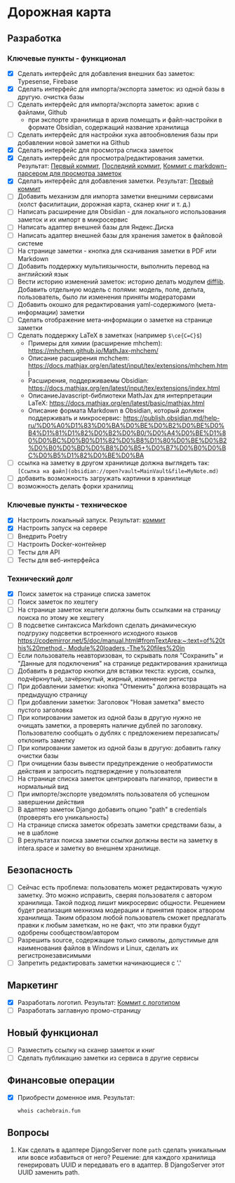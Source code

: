 # Дорожная карта

## Разработка

### Ключевые пункты - функционал

- [x] Сделать интерфейс для добавления внешних баз заметок: Typesense, Firebase
- [x] Сделать интерфейс для импорта/экспорта заметок: из одной базы в другую. очистка базы
- [ ] Сделать интерфейс для импорта/экспорта заметок: архив с файлами, Github
  - при экспорте хранилища в архив помещать и файл-настройки в формате Obsidian, содержащий название хранилища
- [ ] Сделать интерфейс для настройки хука автообновления базы при добавлении новой заметки на Github
- [x] Сделать интерфейс для просмотра списка заметок
- [x] Сделать интерфейс для просмотра/редактирования заметки. Результат: [Первый коммит](https://github.com/syeysk/django-sy-notes/commit/1164961be997ad3a040a4e7cefabad85ca6cc1f8), [Последний коммит](https://github.com/syeysk/django-sy-notes/commit/4eec4009580c53cf1e6574506ddec52ffcdf04dd), [Коммит с markdown-парсером для просмотра заметок](https://github.com/syeysk/django-sy-notes/commit/a066f68385ea992cc2a87d70e6c65ca3a105f956)
- [x] Сделать интерфейс для добавления заметки. Результат: [Первый коммит](https://github.com/syeysk/django-sy-notes/commit/d67586ae25c927977b69c2426b7c2123de3e8fd2)
- [ ] Добавить механизм для импорта заметки внешними сервисами (холст фасилитации, дорожная карта, сканер книг и т. д.)
- [ ] Написать расширение для Obsidian - для локального использования заметок и их импорт в микросервис
- [ ] Написать адаптер внешней базы для Яндекс.Диска
- [ ] Написать адаптер внешней базы для хранения заметок в файловой системе
- [ ] На странице заметки - кнопка для скачивания заметки в PDF или Markdown
- [ ] Добавить поддержку мультиязычности, выполнить перевод на английский язык
- [ ] Вести историю изменений заметок: историю делать модулем [difflib](https://docs.python.org/3/library/difflib.html).
  Добавить отдельную модель с полями: модель, поле, дельта, пользователь, было ли изменения приняты модераторами
- [ ] Добавить окошко для редактирования yaml-содержимого (мета-информации) заметки
- [ ] Сделать отображение мета-информации о заметке на странице заметки
- [ ] Сделать поддержку LaTeX в заметках (например `$\ce{C=C}$`)
  - Примеры для химии (расширение mhchem): https://mhchem.github.io/MathJax-mhchem/
  - Описание расширения mchchem: https://docs.mathjax.org/en/latest/input/tex/extensions/mhchem.html
  - Расширения, поддерживаемы Obsidian: https://docs.mathjax.org/en/latest/input/tex/extensions/index.html
  - ОписаниеJavascript-библиотеки MathJax для интерпретации LaTeX: https://docs.mathjax.org/en/latest/basic/mathjax.html
  - Описание формата Markdown в Obsidian, который должен поддерживать и микросервис: https://publish.obsidian.md/help-ru/%D0%A0%D1%83%D0%BA%D0%BE%D0%B2%D0%BE%D0%B4%D1%81%D1%82%D0%B2%D0%B0/%D0%A4%D0%BE%D1%80%D0%BC%D0%B0%D1%82%D0%B8%D1%80%D0%BE%D0%B2%D0%B0%D0%BD%D0%B8%D0%B5+%D0%B7%D0%B0%D0%BC%D0%B5%D1%82%D0%BE%D0%BA
- [ ] ссылка на заметку в другом хранилище должна выглядеть так: `[Ссылка на файл](obsidian://open?vault=MainVault&file=MyNote.md)`
- [ ] добавить возможность загружать картинки в хранилище
- [ ] возможность делать форки хранилищ

### Ключевые пункты - техническое

- [x] Настроить локальный запуск. Результат: [коммит](https://github.com/syeysk/django-sy-notes/commit/db9a40eced5dd4e6e393a05dd815d6de8c35b966)
- [x] Настроить запуск на сервере
- [ ] Внедрить Poetry
- [ ] Настроить Docker-контейнер
- [ ] Тесты для API
- [ ] Тесты для веб-интерфейса

### Технический долг

- [x] Поиск заметок на странице списка заметок
- [ ] Поиск заметок по хештегу
- [ ] На странице заметок хештеги должны быть ссылками на страницу поиска по этому же хештегу
- [ ] В подсветке синтаксиса Markdown сделать динамическую подгрузку подсветки встроенного исходного языков
  https://codemirror.net/5/doc/manual.html#fromTextArea:~:text=of%20this%20method.-,Module%20loaders,-The%20files%20in
- [ ] Если пользователь неавторизован, то скрывать поля "Сохранить" и "Данные для подключения" на странице редактирования хранилища
- [ ] Добавить в редактор кнопки для вставки текста: курсив, ссылка, подчёркнутый, зачёркнутый, жирный, изменение регистра
- [ ] При добавлении заметки: кнопка "Отменить" должна возвращать на предыдущую страницу
- [ ] При добавлении заметки: Заголовок "Новая заметка" вместо пустого заголовка
- [ ] При копировании заметок из одной базы в другую нужно не очищать заметки, а проверять наличие дублей по заголовку. Пользователю сообщать о дублях с предложением перезаписать/отклонить заметку
- [ ] При копировании заметок из одной базы в другую: добавить галку очистки базы
- [ ] При очищении базы вывести предупреждение о необратимости действия и запросить подтверждение у пользователя
- [ ] На странице списка заметок центрировать пагинатор, привести в нормальный вид
- [ ] При импорте/экспорте уведомлять пользователя об успешном завершении действия
- [ ] В адаптер заметок Django добавить опцию "path" в credentials (проверять его уникальность)
- [ ] На странице списка заметок обрезать заметки средствами базы, а не в шаблоне
- [ ] В результатах поиска заметки ссылки должны вести на заметку в intera.space и заметку во внешнем хранилище.

## Безопасность

- [ ] Сейчас есть проблема: пользователь может редактировать чужую заметку.
  Это можно исправить, сверяя пользователя с автором хранилища. Такой подход лишит микросервис общности.
  Решением будет реализация мехнизма модерации и принятия правок атвором хранилища. Таким образом любой пользователь
  сможет предлагать правки к любым заметкам, но не факт, что эти правки будут одобрены сообществом/автором
- [ ] Разрешить source, содержащие только символы, допустимые для наименования файлов в Windows и Linux, сделать их регистронезависимыми
- [ ] Запретить редактировать заметки начинающиеся с '.'

## Маркетинг

- [x] Разработать логотип.  Результат: [Коммит с логотипом](https://github.com/syeysk/django-sy-notes/commit/d6d2f4a59bb0f497c8055116be4acf77a7cfa6df)
- [ ] Разработать заглавную промо-страницу

## Новый функционал

- [ ] Разместить ссылку на сканер заметок и книг
- [ ] Сделать публикацию заметки из сервиса в другие сервисы

## Финансовые операции

- [x] Приобрести доменное имя. Результат:
  ```sh
  whois cachebrain.fun
  ```

## Вопросы

1. Как сделать в адаптере DjangoServer поле `path` сделать уникальным или вовсе избавиться от него?
  Решение: для каждого хранилища генерировать UUID и передавать его в адаптер. В DjangoServer этот UUID заменить path.
